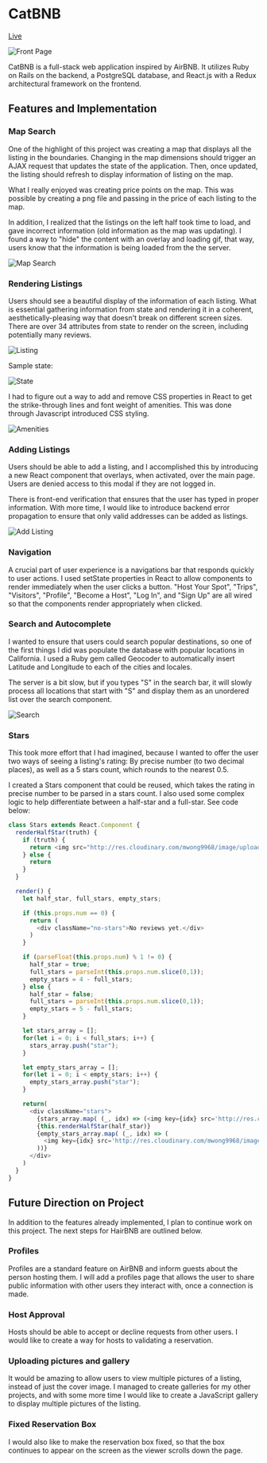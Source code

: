 
# CatBNB

[Live](http://catbnb.us)

![Front Page](/public/cover.jpg)

CatBNB is a full-stack web application inspired by AirBNB. It utilizes Ruby on Rails on the backend, a PostgreSQL database, and React.js with a Redux architectural framework on the frontend.

## Features and Implementation

### Map Search

One of the highlight of this project was creating a map that displays all the listing in the boundaries. Changing in the map dimensions should trigger an AJAX request that updates the state of the application. Then, once updated, the listing should refresh to display information of listing on the map.

What I really enjoyed was creating price points on the map. This was possible by creating a png file and passing in the price of each listing to the map.

In addition, I realized that the listings on the left half took time to load, and gave incorrect information (old information as the map was updating). I found a way to "hide" the content with an overlay and loading gif, that way, users know that the information is being loaded from the the server.

![Map Search](/public/map.jpg)

### Rendering Listings

Users should see a beautiful display of the information of each listing. What is essential gathering information from state and rendering it in a coherent, aesthetically-pleasing way that doesn't break on different screen sizes. There are over 34 attributes from state to render on the screen, including potentially many reviews.

![Listing](/public/listing.jpg)

Sample state:

![State](/public/state.jpg)

I had to figure out a way to add and remove CSS properties in React to get the strike-through lines and font weight of amenities. This was done through Javascript introduced CSS styling.

![Amenities](/public/amenities.jpg)

### Adding Listings

Users should be able to add a listing, and I accomplished this by introducing a new React component that overlays, when activated, over the main page. Users are denied access to this modal if they are not logged in.

There is front-end verification that ensures that the user has typed in proper information. With more time, I would like to introduce backend error propagation to ensure that only valid addresses can be added as listings.

![Add Listing](/public/add-listing.jpg)

### Navigation

A crucial part of user experience is a navigations bar that responds quickly to user actions. I used setState properties in React to allow components to render immediately when the user clicks a button. "Host Your Spot", "Trips", "Visitors", "Profile", "Become a Host", "Log In", and "Sign Up" are all wired so that the components render appropriately when clicked.

### Search and Autocomplete

I wanted to ensure that users could search popular destinations, so one of the first things I did was populate the database with popular locations in California. I used a Ruby gem called Geocoder to automatically insert Latitude and Longitude to each of the cities and locales.

The server is a bit slow, but if you types "S" in the search bar, it will slowly process all locations that start with "S" and display them as an unordered list over the search component.

![Search](/public/search.jpg)

### Stars

This took more effort that I had imagined, because I wanted to offer the user two ways of seeing a listing's rating: By precise number (to two decimal places), as well as a 5 stars count, which rounds to the nearest 0.5.

I created a Stars component that could be reused, which takes the rating in precise number to be parsed in a stars count. I also used some complex logic to help differentiate between a half-star and a full-star. See code below:

```javascript
class Stars extends React.Component {
  renderHalfStar(truth) {
    if (truth) {
      return <img src="http://res.cloudinary.com/mwong9968/image/upload/v1506384102/half-star_ciyzbg.png"/>
    } else {
      return
    }
  }

  render() {
    let half_star, full_stars, empty_stars;

    if (this.props.num == 0) {
      return (
        <div className="no-stars">No reviews yet.</div>
      )
    }

    if (parseFloat(this.props.num) % 1 != 0) {
      half_star = true;
      full_stars = parseInt(this.props.num.slice(0,1));
      empty_stars = 4 - full_stars;
    } else {
      half_star = false;
      full_stars = parseInt(this.props.num.slice(0,1));
      empty_stars = 5 - full_stars;
    }

    let stars_array = [];
    for(let i = 0; i < full_stars; i++) {
      stars_array.push("star");
    }

    let empty_stars_array = [];
    for(let i = 0; i < empty_stars; i++) {
      empty_stars_array.push("star");
    }

    return(
      <div className="stars">
        {stars_array.map( (_, idx) => (<img key={idx} src='http://res.cloudinary.com/mwong9968/image/upload/v1506384098/full-star_o1vvcd.png' ></img>))}
        {this.renderHalfStar(half_star)}
        {empty_stars_array.map( (_, idx) => (
          <img key={idx} src='http://res.cloudinary.com/mwong9968/image/upload/v1506384093/empty-star_fprlrb.png' ></img>
        ))}
      </div>
    )
  }
}
```

## Future Direction on Project

In addition to the features already implemented, I plan to continue work on this project. The next steps for HairBNB are outlined below.

### Profiles

Profiles are a standard feature on AirBNB and inform guests about the person hosting them. I will add a profiles page that allows the user to share public information with other users they interact with, once a connection is made.

### Host Approval

Hosts should be able to accept or decline requests from other users. I would like to create a way for hosts to validating a reservation.

### Uploading pictures and gallery

It would be amazing to allow users to view multiple pictures of a listing, instead of just the cover image. I managed to create galleries for my other projects, and with some more time I would like to create a JavaScript gallery to display multiple pictures of the listing.

### Fixed Reservation Box

I would also like to make the reservation box fixed, so that the box continues to appear on the screen as the viewer scrolls down the page.
